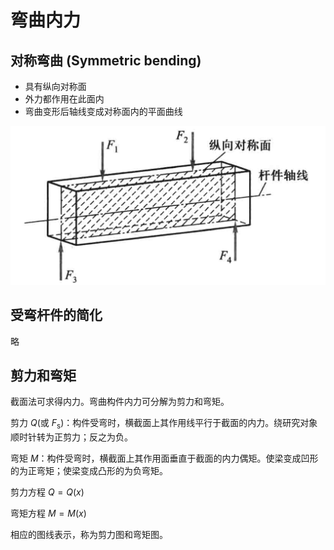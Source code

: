# 弯曲内力

## 对称弯曲 (Symmetric bending)

- 具有纵向对称面
- 外力都作用在此面内
- 弯曲变形后轴线变成对称面内的平面曲线

![](PasteImage/2023-03-24-12-04-09.png)

## 受弯杆件的简化

略

## 剪力和弯矩

截面法可求得内力。弯曲构件内力可分解为剪力和弯矩。

剪力 $Q$(或 $F_{\mathrm{s}}$)：构件受弯时，横截面上其作用线平行于截面的内力。绕研究对象顺时针转为正剪力；反之为负。

弯矩 $M$：构件受弯时，横截面上其作用面垂直于截面的内力偶矩。使梁变成凹形的为正弯矩；使梁变成凸形的为负弯矩。


剪力方程 $Q=Q(x)$

弯矩方程 $M=M(x)$

相应的图线表示，称为剪力图和弯矩图。